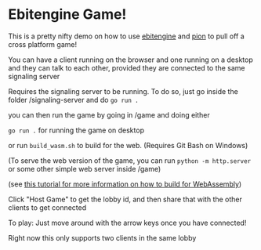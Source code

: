 # Ebitengine Game!

This is a pretty nifty demo on how to use [ebitengine](https://ebitengine.org/) and [pion](https://github.com/pion/webrtc) to pull off a cross platform game!

You can have a client running on the browser and one running on a desktop and they can talk to each other, provided they are connected to the same signaling server

Requires the signaling server to be running. To do so, just go inside the folder /signaling-server and do ``go run .``

you can then run the game by going in /game and doing either

``go run .`` for running the game on desktop

or run ``build_wasm.sh`` to build for the web. (Requires Git Bash on Windows)

(To serve the web version of the game, you can run ``python -m http.server`` or some other simple web server inside /game)

(see [this tutorial for more information on how to build for WebAssembly](https://ebitengine.org/en/documents/webassembly.html))

Click "Host Game" to get the lobby id, and then share that with the other clients to get connected

To play: Just move around with the arrow keys once you have connected!

Right now this only supports two clients in the same lobby
